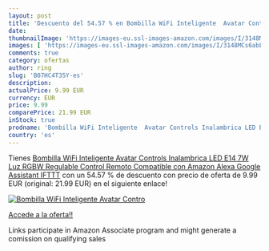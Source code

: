 ```yaml
---
layout: post
title: 'Descuento del 54.57 % en Bombilla WiFi Inteligente  Avatar Contro'
date: 
thumbnailImage: 'https://images-eu.ssl-images-amazon.com/images/I/3148MCs6abL._SL200_.jpg'
images: [ 'https://images-eu.ssl-images-amazon.com/images/I/3148MCs6abL._SL200_.jpg' ]
comments: true
category: ofertas
author: ring
slug: 'B07HC4T35Y-es'
description:
actualPrice: 9.99 EUR
currency: EUR
price: 9.99
comparePrice: 21.99 EUR
inStock: true
prodname: 'Bombilla WiFi Inteligente  Avatar Controls Inalambrica LED E14 7W Luz RGBW Regulable Control Remoto Compatible con Amazon Alexa Google Assistant IFTTT'
country: 'es'
---
```


Tienes [Bombilla WiFi Inteligente  Avatar Controls Inalambrica LED E14 7W Luz RGBW Regulable Control Remoto Compatible con Amazon Alexa Google Assistant IFTTT](https://www.amazon.es/dp/B07HC4T35Y/?tag=tolees-21) con un 54.57 % de descuento con precio de oferta de 9.99 EUR (original: 21.99 EUR) en el siguiente enlace!

[![Bombilla WiFi Inteligente  Avatar Contro](https://images-eu.ssl-images-amazon.com/images/I/3148MCs6abL._SL200_.jpg)](https://www.amazon.es/dp/B07HC4T35Y/?tag=tolees-21)

[Accede a la oferta!!](https://www.amazon.es/dp/B07HC4T35Y/?tag=tolees-21)

Links participate in Amazon Associate program and might generate a comission on qualifying sales


